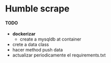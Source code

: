 # Humble scrape

#### TODO
* **dockerizar**
	* create a mysqldb at container
* crete a data class
* hacer method push data
* actualizar periodicamente el requirements.txt